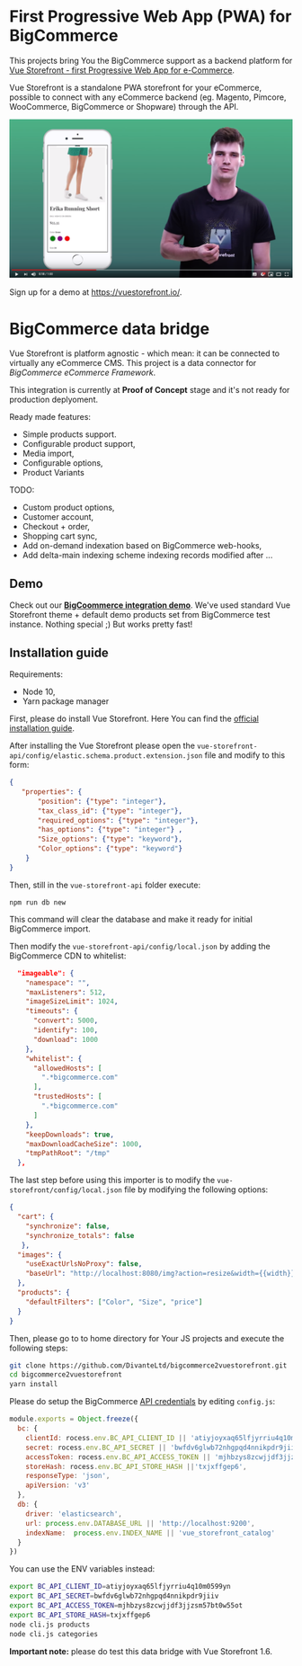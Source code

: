 # First Progressive Web App (PWA) for BigCommerce
This projects bring You the BigCommerce support as a backend platform for [Vue Storefront - first Progressive Web App for e-Commerce](https://github.com/DivanteLtd/vue-storefront). 

Vue Storefront is a standalone PWA storefront for your eCommerce, possible to connect with any eCommerce backend (eg. Magento, Pimcore, WooCommerce, BigCommerce or Shopware) through the API.

[![See how it works!](https://github.com/DivanteLtd/vue-storefront/raw/master/docs/.vuepress/public/Fil-Rakowski-VS-Demo-Youtube.png)](https://www.youtube.com/watch?v=L4K-mq9JoaQ)

Sign up for a demo at https://vuestorefront.io/.

# BigCommerce data bridge
Vue Storefront is platform agnostic - which mean: it can be connected to virtually any eCommerce CMS. This project is a data connector for *BigCommerce eCommerce Framework*.

This integration is currently at **Proof of Concept** stage and it's not ready for production deplyoment. 

Ready made features:
- Simple products support.
- Configurable product support,
- Media import,
- Configurable options,
- Product Variants

TODO:
- Custom product options,
- Customer account,
- Checkout + order,
- Shopping cart sync,
- Add on-demand indexation based on BigCommerce web-hooks,
- Add delta-main indexing scheme indexing records modified after ...

## Demo

Check out our [**BigCoommerce integration demo**](https://bigcommerce.storefrontcloud.io/c/shop-all-23). We've used standard Vue Storefront theme + default demo products set from BigCommerce test instance. Nothing special ;) But works pretty fast!

## Installation guide

Requirements:
- Node 10,
- Yarn package manager

First, please do install Vue Storefront. Here You can find the [official installation guide](https://divanteltd.github.io/vue-storefront/guide/installation/linux-mac.html). 

After installing the Vue Storefront please open the `vue-storefront-api/config/elastic.schema.product.extension.json` file and modify to this form:

```json
{
   "properties": {
       "position": {"type": "integer"},
       "tax_class_id": {"type": "integer"},
       "required_options": {"type": "integer"},
       "has_options": {"type": "integer"} ,
       "Size_options": {"type": "keyword"},
       "Color_options": {"type": "keyword"}
    }
}
```

Then, still in the `vue-storefront-api` folder execute:

```
npm run db new
```

This command will clear the database and make it ready for initial BigCommerce import.

Then modify the `vue-storefront-api/config/local.json` by adding the BigCommerce CDN to whitelist:

```json
  "imageable": {
    "namespace": "",
    "maxListeners": 512,
    "imageSizeLimit": 1024,
    "timeouts": {
      "convert": 5000,
      "identify": 100,
      "download": 1000
    },
    "whitelist": {
      "allowedHosts": [
        ".*bigcommerce.com"
      ],
      "trustedHosts": [
        ".*bigcommerce.com"
      ]
    },
    "keepDownloads": true,
    "maxDownloadCacheSize": 1000,
    "tmpPathRoot": "/tmp"
  },
```

The last step before using this importer is to modify the `vue-storefront/config/local.json` file by modifying the following options:

```json
{
  "cart": {
    "synchronize": false,
    "synchronize_totals": false
   },
  "images": {
    "useExactUrlsNoProxy": false,
    "baseUrl": "http://localhost:8080/img?action=resize&width={{width}}&height={{height}}&url={{url}}"
  },
  "products": {
    "defaultFilters": ["Color", "Size", "price"]
  }
}
```

Then, please go to to home directory for Your JS projects and execute the following steps:
```bash
git clone https://github.com/DivanteLtd/bigcommerce2vuestorefront.git
cd bigcommerce2vuestorefront
yarn install
```

Please do setup the BigCommerce [API credentials](https://developer.bigcommerce.com/api/#api-documentation) by editing `config.js`:

```js
module.exports = Object.freeze({
  bc: {
    clientId: rocess.env.BC_API_CLIENT_ID || 'atiyjoyxaq65lfjyrriu4q10m0599yn',
    secret: rocess.env.BC_API_SECRET || 'bwfdv6glwb72nhgpqd4nnikpdr9jiiv',
    accessToken: rocess.env.BC_API_ACCESS_TOKEN || 'mjhbzys8zcwjjdf3jjzsm57bt0w55ot',
    storeHash: rocess.env.BC_API_STORE_HASH ||'txjxffgep6',
    responseType: 'json',
    apiVersion: 'v3'
  },
  db: {
    driver: 'elasticsearch',
    url: process.env.DATABASE_URL || 'http://localhost:9200',
    indexName:  process.env.INDEX_NAME || 'vue_storefront_catalog'
  }
})
```

You can use the ENV variables instead:

```bash
export BC_API_CLIENT_ID=atiyjoyxaq65lfjyrriu4q10m0599yn
export BC_API_SECRET=bwfdv6glwb72nhgpqd4nnikpdr9jiiv
export BC_API_ACCESS_TOKEN=mjhbzys8zcwjjdf3jjzsm57bt0w55ot
export BC_API_STORE_HASH=txjxffgep6
node cli.js products
node cli.js categories
```

**Important note:** please do test this data bridge with Vue Storefront 1.6.

